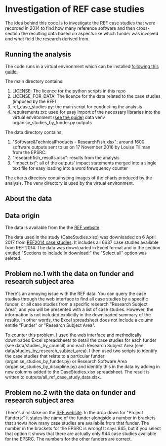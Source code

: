 # Investigation of REF case studies

The idea behind this code is to investigate the REF case studies that were recorded in 2014 to find how many reference software and then cross-section the resulting data based on aspects like which funder was involved and what field the research derived from.

## Running the analysis

The code runs in a virtual environment which can be installed [following this guide](http://docs.python-guide.org/en/latest/dev/virtualenvs/).

The main directory contains:

1. LICENSE: The licence for the python scripts in this repo
1. LICENSE_FOR_DATA: The licence for the data related to the case studies (imposed by the REF)
1. ref_case_studies.py: the main script for conducting the analysis
1. requirements.txt: used for easy import of the necessary libraries into the virtual environment [(see the guide)](http://docs.python-guide.org/en/latest/dev/virtualenvs/)
data					venv
organise_studies_by_funder.py
outputs


The data directory contains:

1. "Software&TechnicalProducts - ResearchFish.xlsx": around 1600 software outputs sent to us on 17 November 2016 by Louise Tillman from the EPSRC.
1. "researchfish_results.xlsx": results from the analysis
1. "impact.txt": all of the outputs' impact statements merged into a single text file for easy loading into a word frewquency counter

The charts directory contains png images of the charts produced by the analysis.
The venv directory is used by the virtual environment.

## About the data


## Data origin

The data is available from the the [REF website](http://impact.ref.ac.uk/CaseStudies/Results.aspx?val=Show%20All#)

The data used in the study (CaseStudies.xlsx) was downloaded on 6 April 2017 from [REF2014 case studies](http://impact.ref.ac.uk/CaseStudies/Results.aspx?val=Show%20All#). It includes all 6637 case studies available from REF 2014. The data was downloaded in Excel format and in the section entitled "Sections to include in download:" the "Select all" option was seleted.

## Problem no.1 with the data on funder and research subject area

There's an annoying issue with the REF data. You can query the case studies through the web interface to find all case studies by a specific funder, or all case studies from a specific research "Research Subject Area", and you will be presented with a list of case studies. However, the information is not included explicitly in the downloaded summary of the results. In other words, the Excel spreadsheet does not include a column entitle "Funder" or "Research Subject Area".

To counter this problem, I used the web interface and methodically downloaded Excel spreadsheets to detail the case studies for each funder (see data/studies_by_council) and each Research Subject Area (see data/studies_by_research_subject_area). I then used two scripts to identify the case studies that relate to a particular funder (organise_studies_by_funder.py) or Research Software Area (organise_studies_by_discipline.py) and identify this in the data by adding in new columns added to the CaseStudies.xlsx spreadsheet. The result is written to outputs/all_ref_case_study_data.xlsx. 

## Problem no.2 with the data on funder and research subject area

There's a mistake on the [REF website](http://impact.ref.ac.uk/CaseStudies/Results.aspx?val=Show%20All#). In the drop down for "Project Funders:" it states the name of the funder alongside a number in brackets that shows how many case studies are availabile from that funder. The number in the brackets for the EPSRC is wrong! It says 945, but if you select that option it shows that there are actually only 944 case studies available for the EPSRC. The numbers for the other funders are correct.

